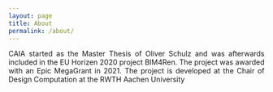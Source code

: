 ```yaml
---
layout: page
title: About
permalink: /about/
---
```


<p style="text-align: justify;">
CAIA started as the Master Thesis of Oliver Schulz and was afterwards included in the EU Horizen 2020 project BIM4Ren. The project was awarded with an Epic MegaGrant in 2021. The project is developed at the Chair of Design Computation at the RWTH Aachen University
</p>
